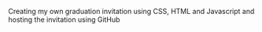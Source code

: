 
Creating my own graduation invitation using CSS, HTML and Javascript and hosting the invitation using GitHub
